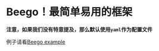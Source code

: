 # Beego！最简单易用的框架

**注意，如果我们没有特意提及，那么默认使用`yaml`作为配置文件**

例子请看[Beego example](https://github.com/beego/beego-example)
